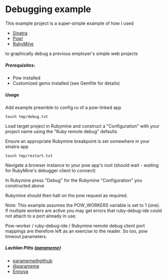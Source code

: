 # Debugging example

This example project is a super-simple example of how I used

- [Sinatra](http://www.sinatrarb.com/)
- [Pow!](http://pow.cx/)
- [RubyMine](http://www.jetbrains.com/ruby/)

to graphically debug a previous employer's simple web projects

##### Prerequisites:

* Pow installed
* Customized gems installed (see Gemfile for details)

##### Usage

Add example preamble to config.ru of a pow-linked app

`touch tmp/debug.txt`

Load target project in Rubymine and construct a "Configuration" with your project name using the "Ruby remote debug" defaults

Ensure an appropriate Rubymine breakpoint is set somewhere in your sinatra app

`touch tmp/restart.txt`

Navigate a browser instance to your pow app's root (should wait - waiting for RubyMine's debugger client to connect)

In Rubymine press "Debug" for the Rubymine "Configuration" you constructed above

Rubymine should then halt on the pow request as required.

Note:
This example assumes the POW_WORKERS variable is set to 1 (one).  If multiple workers are active you may get errors that ruby-debug-ide could not attach to a port already in use.

Pow-worker / ruby-debug-ide / Rubymine remote debug client port mappings are therefore left as an exercise to the reader. So too, pow timeout parameters.

##### Lachlan Pitts ([parameme](mailto:github@parameme.com))

- [parameme@github](https://github.com/parameme)
- [@parameme](https://twitter.com/parameme)
- [Ennova](http://ennova.com.au)
